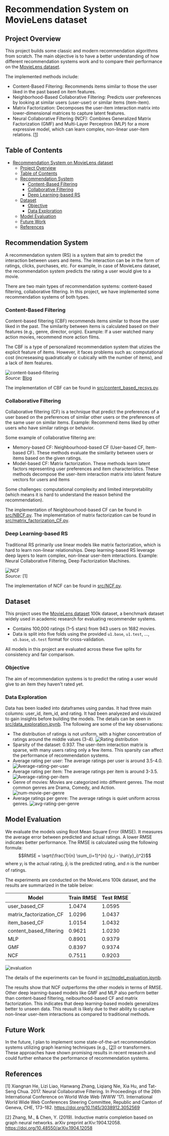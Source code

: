 # Recommendation System on MovieLens dataset
## Project Overview
This project builds some classic and modern recommendation algorithms from scratch. The main objective is to have a better understanding of how different recommendation systems work and to compare their performance on the [MovieLens dataset](https://grouplens.org/datasets/movielens/).

The implemented methods include:
- Content-Based Filtering: Recommends items similar to those the user liked in the past based on item features.
- Neighborhood-Based Collaborative Filtering: Predicts user preferences by looking at similar users (user-user) or similar items (item-item).
- Matrix Factorization: Decomposes the user-item interaction matrix into lower-dimensional matrices to capture latent features.
- Neural Collaborative Filtering (NCF): Combines Generalized Matrix Factorization (GMF) and Multi-Layer Perceptron (MLP) for a more expressive model, which can learn complex, non-linear user-item relations. [<a href="#ref1">1</a>]

## Table of Contents
- [Recommendation System on MovieLens dataset](#recommendation-system-on-movielens-dataset)
  - [Project Overview](#project-overview)
  - [Table of Contents](#table-of-contents)
  - [Recommendation System](#recommendation-system)
    - [Content-Based Filtering](#content-based-filtering)
    - [Collaborative Filtering](#collaborative-filtering)
    - [Deep Learning-based RS](#deep-learning-based-rs)
  - [Dataset](#dataset)
    - [Objective](#objective)
    - [Data Exploration](#data-exploration)
  - [Model Evaluation](#model-evaluation)
  - [Future Work](#future-work)
  - [References](#references)

## Recommendation System
A recommendation system (RS) is a system that aim to predict the interaction between users and items. The interaction can be in the form of ratings, clicks, purchases, etc. For example, in case of MovieLens dataset, the recommendation system predicts the rating a user would give to a movie.

There are two main types of recommendation systems: content-based filtering, collaborative filtering. In this project, we have implemented some recommendation systems of both types.

### Content-Based Filtering
Content-based filtering (CBF) recommends items similar to those the user liked in the past. The similarity between items is calculated based on their features (e.g., genre, director, origin). Example: If a user watched many action movies, recommend more action films.

The CBF is a type of personalized recommendation system that utizies the explicit feature of items. However, it faces problems such as: computational cost (increseasing quadratically or cubically with the number of items), and a lack of item features.

![content-based-filtering](images/content-based-filtering.png)\
*Source:* [Blog](https://findoutyourfavorite.blogspot.com/2012/04/content-based-filtering.html)

The implementation of CBF can be found in [src/content_based_recsys.py](src/content_based_recsys.py). 

### Collaborative Filtering
Collaborative filtering (CF) is a technique that predict the preferences of a user
 based on the preferences of similar other users or the preferences of the same user on similar items. Example: Recommend items liked by other users who have similar ratings or behavior. 

 Some example of collaborative filtering are:
 - Memory-based CF: Neighbourhood-based CF (User-based CF, Item-based CF). These methods evaluate the similarity between users or items based on the given ratings.
 - Model-based CF: Matrix factorization.  These methods learn latent factors representing user preferences and item characteristics. These methods decompose the
 user-item interaction matrix into latent feature vectors for users and items 

Some challenges: computational complexity and limited interpretability (which means it is hard to understand the reason behind the recommendation).

The implementation of Neighbourhood-based CF can be found in [src/NBCF.py](src/NBCF.py). The implementation of matrix factorization can be found in [src/matrix_factorization_CF.py](src/matrix_factorization_CF.py). 

### Deep Learning-based RS
Traditional RS primarily use linear models like matrix factorization, which is hard to learn non-linear relationships. Deep learning-based RS leverage deep layers to learn complex, non-linear user-item interactions. Example: Neural Collaborative Filtering, Deep Factorization Machines.

![NCF](images/NCF.png) \
*Source:* [1]

The implementation of NCF can be found in [src/NCF.py](src/NCF.py). 

## Dataset 
This project uses the [MovieLens dataset](https://grouplens.org/datasets/movielens/) 100k dataset, a benchmark dataset widely used in academic research for evaluating recommender systems.
- Contains 100,000 ratings (1–5 stars) from 943 users on 1682 movies.
- Data is split into five folds using the provided `u1.base`, `u1.test`, ..., `u5.base`, `u5.test` format for cross-validation.

All models in this project are evaluated across these five splits for consistency and fair comparison.

### Objective
The aim of recommendation systems is to predict the rating a user would give to an item they haven't rated yet. 

### Data Exploration
Data has been loaded into dataframes using pandas. It had three main columns: user_id, item_id, and rating. It had been analyezed and visulaized to gain insights before building the models. The details can be seen in [src/data_exploration.ipynb](src/data_exploration.ipynb). The following are some of the key observations:

- The distribution of ratings is not uniform, with a higher concentration of ratings around the middle values (3-4).
![Rating distribution](images/rating-distribution.png)
- Sparsity of the dataset: 0.937. The user-item interaction matrix is sparse, with many users rating only a few items. This sparsity can affect the performance of recommendation systems.
- Average rating per user: The average ratings per user is around 3.5-4.0.
![Average-rating-per-user](images/avg-rating-per-user.png)
- Average rating per item: The average ratings per item is around 3-3.5.
![Average-rating-per-item](images/avg-rating-per-item.png)
- Genre of movies: Movies are categorized into different genres. The most common genres are Drama, Comedy, and Action.
![num-movie-per-genre](images/num-movie-per-genre.png)
- Average ratings per genre: The average ratings is quiet uniform across genres.
![avg-rating-per-genre](images/avg-rating-per-genre.png)

## Model Evaluation
We evaluate the models using Root Mean Square Error (RMSE). It measures the average error between predicted and actual ratings. A lower RMSE indicates better performance. The RMSE is calculated using the following formula:
$$RMSE = \sqrt{\frac{1}{n} \sum_{i=1}^{n} (y_i - \hat{y}_i)^2}$$
where $y_i$ is the actual rating, $\hat{y}_i$ is the predicted rating, and $n$ is the number of ratings.

The experiments are conducted on the MovieLens 100k dataset, and the results are summarized in the table below:

| Model                   | Train RMSE | Test RMSE |
|-------------------------|------------|-----------|
| user_based_CF           | 1.0474     | 1.0595    |
| matrix_factorization_CF | 1.0296     | 1.0437    |
| item_based_CF           | 1.0154     | 1.0432    |
| content_based_filtering | 0.9621     | 1.0230    |
| MLP                     | 0.8901     | 0.9379    |
| GMF                     | 0.8397     | 0.9374    |
| NCF                     | 0.7511     | 0.9203    |

![evaluation](images/evaluation.png)

The details of the experiments can be found in [src/model_evaluation.ipynb](src/model_evaluation.ipynb).

The results show that NCF outperforms the other models in terms of RMSE. Other deep learning-based models like GMF and MLP also perform better than content-based filtering, neibourhood-based CF and matrix factorization. This indicates that deep learning-based models generalizes better to unseen data. This reusult is likely due to their ability to capture non-linear user-item interactions as compared to traditional methods.

## Future Work
In the future, I plan to implement some state-of-the-art recommendation systems utilizing graph learning techniques (e.g., [<a href="#ref2">2</a>]) or transformers. These approaches have shown promising results in recent research and could further enhance the performance of recommendation systems.

## References
<span id="ref1">[1]</span> Xiangnan He, Lizi Liao, Hanwang Zhang, Liqiang Nie, Xia Hu, and Tat-Seng Chua. 2017. Neural Collaborative Filtering. In Proceedings of the 26th International Conference on World Wide Web (WWW '17). International World Wide Web Conferences Steering Committee, Republic and Canton of Geneva, CHE, 173–182. https://doi.org/10.1145/3038912.3052569

<span id="ref2">[2]</span> Zhang, M., & Chen, Y. (2019). Inductive matrix completion based on graph neural networks. arXiv preprint arXiv:1904.12058. https://doi.org/10.48550/arXiv.1904.12058



